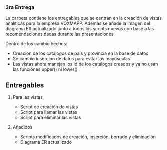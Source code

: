 ### 3ra Entrega

La carpeta contiene los entregables que se centran en la creación de vistas analíticas para la empresa VOXMAPP. Además se añade la imagen del diagrama ER actualizado junto a todos
los scripts nuevos con base a las recomendaciones dadas durante las presentaciones.

Dentro de los cambio hechos:
* Creacion de los catálogos de país y provincia en la base de datos
* Se cambio inserción de datos para evitar las mayúsculas
* Las vistas ahora manejan los id de los catálogos creados y ya no usan las funciones upper() ni lower()

## Entregables

1) Para las vistas
    * Script de creación de vistas
    * Script para llamar las vistas
    * Script para eliminar las vistas

2) Añadidos
    * Scripts modificados de creación, inserción, borrado y eliminación
    * Diagrama ER actualizado
